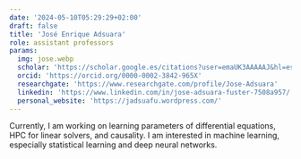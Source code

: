 ```yaml
---
date: '2024-05-10T05:29:29+02:00'
draft: false
title: 'José Enrique Adsuara'
role: assistant professors
params:
  img: jose.webp
  scholar: 'https://scholar.google.es/citations?user=emaUK3AAAAAJ&hl=es'
  orcid: 'https://orcid.org/0000-0002-3842-965X'
  researchgate: 'https://www.researchgate.com/profile/Jose-Adsuara'
  linkedin: 'https://www.linkedin.com/in/jose-adsuara-fuster-7508a957/'
  personal_website: 'https://jadsuafu.wordpress.com/'
---
```


Currently, I am working on learning parameters of differential equations, HPC for linear solvers, and causality. I am interested in machine learning, especially statistical learning and deep neural networks.
